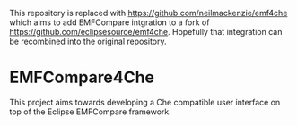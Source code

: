 This repository is replaced with https://github.com/neilmackenzie/emf4che which aims to add EMFCompare intgration to a fork of https://github.com/eclipsesource/emf4che. Hopefully that integration can be recombined into the original repository.

# EMFCompare4Che

This project aims towards developing a Che compatible user interface on top of the Eclipse EMFCompare framework.
